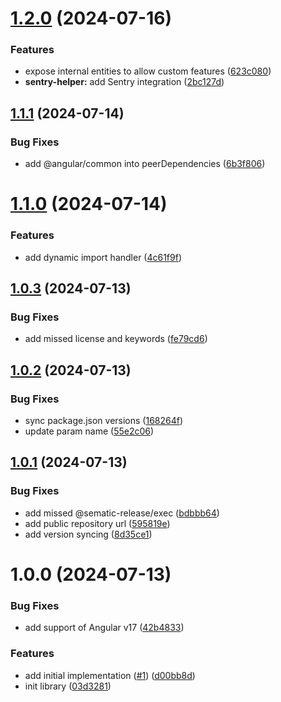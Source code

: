 # [1.2.0](https://github.com/ms-dosx86/ng-error-handlers/compare/v1.1.1...v1.2.0) (2024-07-16)


### Features

* expose internal entities to allow custom features ([623c080](https://github.com/ms-dosx86/ng-error-handlers/commit/623c08030c6a624037e3eb301a051bac5d918781))
* **sentry-helper:** add Sentry integration ([2bc127d](https://github.com/ms-dosx86/ng-error-handlers/commit/2bc127dc29f9582c21ccc8306459ebd038b0f45e))

## [1.1.1](https://github.com/ms-dosx86/ng-error-handlers/compare/v1.1.0...v1.1.1) (2024-07-14)


### Bug Fixes

* add @angular/common into peerDependencies ([6b3f806](https://github.com/ms-dosx86/ng-error-handlers/commit/6b3f806010cb2b543b9bda2ddc49ad06f9c851de))

# [1.1.0](https://github.com/ms-dosx86/ng-error-handlers/compare/v1.0.3...v1.1.0) (2024-07-14)


### Features

* add dynamic import handler ([4c61f9f](https://github.com/ms-dosx86/ng-error-handlers/commit/4c61f9f46b3b8902a6c8300527ee9694d070d659))

## [1.0.3](https://github.com/ms-dosx86/ng-error-handlers/compare/v1.0.2...v1.0.3) (2024-07-13)


### Bug Fixes

* add missed license and keywords ([fe79cd6](https://github.com/ms-dosx86/ng-error-handlers/commit/fe79cd6e4d30a9f5d0886c9ecc96b951764d8c8d))

## [1.0.2](https://github.com/ms-dosx86/ng-error-handlers/compare/v1.0.1...v1.0.2) (2024-07-13)


### Bug Fixes

* sync package.json versions ([168264f](https://github.com/ms-dosx86/ng-error-handlers/commit/168264fdbb250b690f78fe6fb2f142e0a74a0038))
* update param name ([55e2c06](https://github.com/ms-dosx86/ng-error-handlers/commit/55e2c06d894344789bad5d159bfacee076fb861a))

## [1.0.1](https://github.com/ms-dosx86/ng-error-handlers/compare/v1.0.0...v1.0.1) (2024-07-13)


### Bug Fixes

* add missed @sematic-release/exec ([bdbbb64](https://github.com/ms-dosx86/ng-error-handlers/commit/bdbbb6438f8dddc194e4f013ed58e397f855a7d7))
* add public repository url ([595819e](https://github.com/ms-dosx86/ng-error-handlers/commit/595819e6f8107d195de23d8cef4afc8ae7e17ee3))
* add version syncing ([8d35ce1](https://github.com/ms-dosx86/ng-error-handlers/commit/8d35ce16c1e83eb028e95b85e1e49f41091d666f))

# 1.0.0 (2024-07-13)


### Bug Fixes

* add support of Angular v17 ([42b4833](https://github.com/ms-dosx86/ng-error-handlers/commit/42b4833474e238e87040b1926d28ea171fbe9517))


### Features

* add initial implementation ([#1](https://github.com/ms-dosx86/ng-error-handlers/issues/1)) ([d00bb8d](https://github.com/ms-dosx86/ng-error-handlers/commit/d00bb8d41c78919de92c5ce2e764d3bddf31cac7))
* init library ([03d3281](https://github.com/ms-dosx86/ng-error-handlers/commit/03d328174c243a5cf88be1926790793a2e51cf30))
